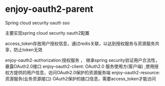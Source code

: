 # enjoy-oauth2-parent
Spring cloud security oauth sso

主要实现spring cloud security oauth2配置

access_token存放用户授权信息，通过redis关联，以达到授权服务与资源服务共享，防止token无效

enjoy-oauth2-authorization:授权服务 ， 继承spring security验证用户合法性，暴露OAuth2.0接口
enjoy-oauth2-client: OAuth2.0 服务使用方(客户端) ,使用授权方提供的用户信息，访问OAuth2.0保护的资源服务端
enjoy-oauth2-resource: 资源服务(业务资源接口) OAuth2保护的接口信息，需要access_token才能访问
